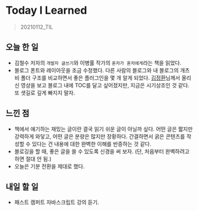 # Today I Learned

> 20210112_TIL <br>

## 오늘 한 일

- 김철수 저자의 `개발자 글쓰기`와 이병률 작가의 `혼자가 혼자에게`라는 책을 읽었다.
- 블로그 폰트와 레이아웃을 조금 수정했다. 다른 사람의 블로그와 내 블로그의 개츠비 폴더 구조를 비교하면서 좋은 플러그인을 몇 개 알게 되었다. [김정환](https://www.youtube.com/watch?v=bFTvPyryYkY&t=483s)님께서 올리신 영상을 보고 블로그 내에 TOC를 달고 싶어졌지만, 지금은 시기상조인 것 같다. 또 샛길로 깊게 빠지지 말자.

## 느낀 점

- 책에서 얘기하는 재밌는 글이란 결국 읽기 쉬운 글이 아닐까 싶다. 어떤 글은 짧지만 강력하게 와닿고, 어떤 글은 분량은 많지만 장황하다. 간결하면서 굵은 콘텐츠를 작성할 수 있다는 건 내용에 대한 완벽한 이해를 반증하는 것 같다.
- 블로깅을 할 때, 좋은 글을 쓸 수 있도록 신경을 써 보자. (단, 처음부터 완벽하려고 하면 절대 안 됨.)
- 오늘은 기분 전환을 제대로 했다.

## 내일 할 일

- 패스트 캠퍼트 자바스크립트 강의 듣기.
